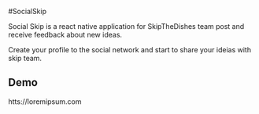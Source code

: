 #SocialSkip

Social Skip is a react native application for SkipTheDishes team post and receive feedback about new ideas.

Create your profile to the social network and start to share your ideias with skip team.


## Demo

htts://loremipsum.com